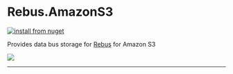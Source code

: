# Rebus.AmazonS3

[![install from nuget](https://img.shields.io/nuget/v/Rebus.AmazonS3.svg?style=flat-square)](https://www.nuget.org/packages/Rebus.AmazonS3)

Provides data bus storage for [Rebus](https://github.com/rebus-org/Rebus) for Amazon S3

![](https://raw.githubusercontent.com/rebus-org/Rebus/master/artwork/little_rebusbus2_copy-200x200.png)

---


